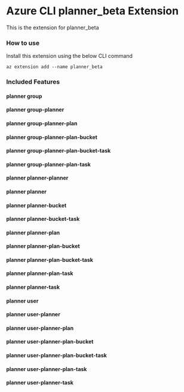 # Azure CLI planner_beta Extension #
This is the extension for planner_beta

### How to use ###
Install this extension using the below CLI command
```
az extension add --name planner_beta
```

### Included Features ###
#### planner group ####
#### planner group-planner ####
#### planner group-planner-plan ####
#### planner group-planner-plan-bucket ####
#### planner group-planner-plan-bucket-task ####
#### planner group-planner-plan-task ####
#### planner planner-planner ####
#### planner planner ####
#### planner planner-bucket ####
#### planner planner-bucket-task ####
#### planner planner-plan ####
#### planner planner-plan-bucket ####
#### planner planner-plan-bucket-task ####
#### planner planner-plan-task ####
#### planner planner-task ####
#### planner user ####
#### planner user-planner ####
#### planner user-planner-plan ####
#### planner user-planner-plan-bucket ####
#### planner user-planner-plan-bucket-task ####
#### planner user-planner-plan-task ####
#### planner user-planner-task ####